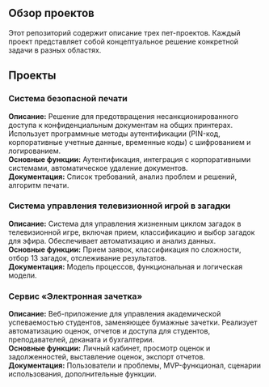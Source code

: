 ## Обзор проектов
Этот репозиторий содержит описание трех пет-проектов.
 Каждый проект представляет собой концептуальное решение конкретной задачи в разных областях.


## Проекты

### Система безопасной печати

**Описание:** Решение для предотвращения несанкционированного доступа к конфиденциальным документам на общих принтерах. Использует программные методы аутентификации (PIN-код, корпоративные учетные данные, временные коды) с шифрованием и логированием.  \
**Основные функции:** Аутентификация, интеграция с корпоративными системами, автоматическое удаление документов.  \
**Документация:** Список требований, анализ проблем и решений, алгоритм печати.

### Система управления телевизионной игрой в загадки

**Описание:** Система для управления жизненным циклом загадок в телевизионной игре, включая прием, классификацию и выбор загадок для эфира. Обеспечивает автоматизацию и анализ данных.  \
**Основные функции:** Прием заявок, классификация по сложности, отбор 13 загадок, отслеживание результатов.  \
**Документация:** Модель процессов, функциональная и логическая модели.

### Сервис «Электронная зачетка»

**Описание:** Веб-приложение для управления академической успеваемостью студентов, заменяющее бумажные зачетки. Реализует автоматизацию оценок, отчетов и доступа для студентов, преподавателей, деканата и бухгалтерии.    \
**Основные функции:** Личный кабинет, просмотр оценок и задолженностей, выставление оценок, экспорт отчетов.  \
**Документация:** Пользователи и проблемы, MVP-функционал, сценарии использования, дополнительные функции.

